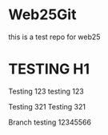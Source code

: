 # Web25Git
this is a test repo for web25
# TESTING H1
Testing 123 testing 123

Testing 321 Testing 321

Branch testing 12345566